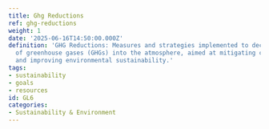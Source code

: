 ```yaml
---
title: Ghg Reductions
ref: ghg-reductions
weight: 1
date: '2025-06-16T14:50:00.000Z'
definition: 'GHG Reductions: Measures and strategies implemented to decrease the emission
  of greenhouse gases (GHGs) into the atmosphere, aimed at mitigating climate change
  and improving environmental sustainability.'
tags:
- sustainability
- goals
- resources
id: GL6
categories:
- Sustainability & Environment
---
```


